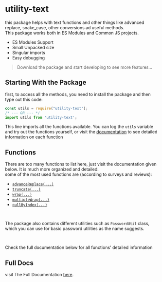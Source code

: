 # utility-text
this package helps with text functions and other things like advanced replace, snake_case, other conversions ad useful methods.
<br>This package works both in ES Modules and Common JS projects.

- ES Modules Support
- Small Unpacked size
- Singular imports
- Easy debugging

> Download the package and start developing to see more features...


## Starting With the Package
first, to access all the methods, you need to install the package and then type out this code:
```js
const utils = require("utility-text");
/* --- OR --- */
import utils from 'utility-text';
```
This line imports all the functions available. You can log the `utils` variable and try out the functions yourself, or visit the <a href="https://utility-text.vercel.app">documentation</a> to see detailed information on each function

## Functions
There are too many functions to list here, just visit the documentation given below. It is much more organized and detailed.
<br>
some of the most used functions are (according to surveys and reviews):

- <a href="https://utility-text.vercel.app/docs/advanceReplace">`advanceReplace(...)`</a> 
- <a href="https://utility-text.vercel.app/docs/truncate">`truncate(...)`</a>
- <a href="https://utility-text.vercel.app/docs/wrap">`wrap(...)`</a>
- <a href="https://utility-text.vercel.app/docs/multipleWrap">`multipleWrap(...)`</a>
- <a href="https://utility-text.vercel.app/docs/pullByIndex">`pullByIndex(...)`</a>

<br>

The package also contains different utilities such as `PasswordUtil` class, which you can use for basic password utilities as the name suggests.

<br>

Check the full documentation below for all functions' detailed information

## Full Docs
visit The Full Documentation <a href="https://utility-text.vercel.app">here</a>. 
